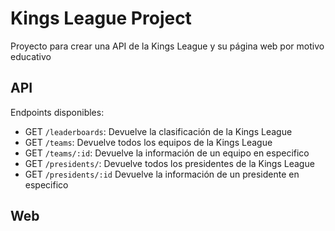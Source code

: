 # Kings League Project

Proyecto para crear una API de la  Kings League y su página web por motivo educativo

## API

Endpoints disponibles:

* GET `/leaderboards`: Devuelve la clasificación de la Kings League
* GET `/teams`: Devuelve todos los equipos de la Kings League
* GET `/teams/:id`: Devuelve la información de un equipo en especifico
* GET `/presidents/`: Devuelve todos los presidentes de la Kings League
* GET `/presidents/:id` Devuelve la información de un presidente en especifico


## Web